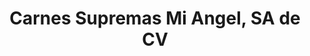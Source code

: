 ---
title: "Carnes Supremas Mi Angel, SA de CV"
url: /venustiano-carranza/carnes-supremas-mi-angel-sa-de-cv-avenida-canal-del-norte/
shop: carnicero
---
